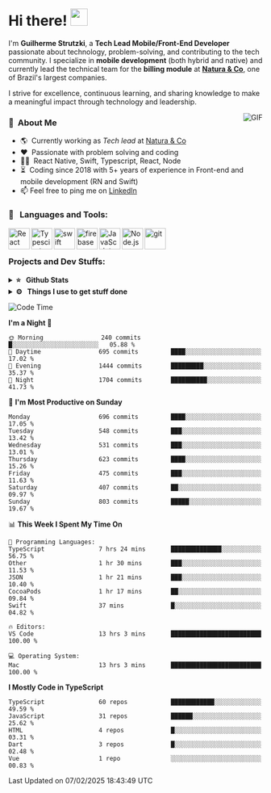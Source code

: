# Hi there! <img src="https://github.com/TheDudeThatCode/TheDudeThatCode/blob/master/Assets/Hi.gif" width="34px" height="34px">

I'm **Guilherme Strutzki**, a **Tech Lead Mobile/Front-End Developer** passionate about technology, problem-solving, and contributing to the tech community. I specialize in **mobile development** (both hybrid and native) and currently lead the technical team for the **billing module** at **[Natura & Co](https://www.naturaeco.com/pt-br/)**, one of Brazil's largest companies. 

I strive for excellence, continuous learning, and sharing knowledge to make a meaningful impact through technology and leadership.

<img align="right" alt="GIF" src="https://spotify-github-profile.vercel.app/api/view?uid=22gkdonhf4okms5x5dsdjx7sy&cover_image=true&theme=default&bar_color=09ff00&bar_color_cover=false"/>

### :space_invader: &nbsp;About Me
- :earth_americas:&nbsp; Currently working as _Tech lead_ at [Natura & Co](https://www.naturaeco.com/pt-br/)
- :heart: &nbsp;Passionate with problem solving and coding
- :technologist: &nbsp;React Native, Swift, Typescript, React, Node
- :hourglass_flowing_sand: &nbsp;Coding since 2018 with 5+ years of experience in Front-end and mobile development (RN and Swift)
- 📫  Feel free to ping me on [LinkedIn](https://www.linkedin.com/in/guilherme-strutzki/?locale=en_US)

### 🔨 &nbsp; Languages and Tools:
<a href="https://reactjs.org/" target="_blank"> <img align="left" alt="React" height ="42px" src="https://raw.githubusercontent.com/rahul-jha98/github_readme_icons/main/language_and_tools/square/react/react.svg"></a>
<a href="https://www.typescriptlang.org/" target="_blank"><img align="left" alt="Typescirpt" height ="42px" src="https://raw.githubusercontent.com/rahul-jha98/github_readme_icons/main/language_and_tools/square/typescript/typescript.svg"></a>
<a href="https://developer.apple.com/swift/" target="_blank"> <img align="left" src="https://raw.githubusercontent.com/rahul-jha98/github_readme_icons/main/language_and_tools/square/swift/swift.svg" alt="swift" height="42px"/> </a> 
<a href="https://firebase.google.com/" target="_blank"> <img align="left" src="https://raw.githubusercontent.com/rahul-jha98/github_readme_icons/main/language_and_tools/square/firebase/firebase.svg" alt="firebase" height ="42px"/> </a>
<a href="https://developer.mozilla.org/en-US/docs/Web/JavaScript" target="_blank"> <img align="left" alt="JavaScript" height ="42px"  src="https://raw.githubusercontent.com/rahul-jha98/github_readme_icons/main/language_and_tools/square/javascript/javascript.svg"> </a>
<a href="https://nodejs.org" target="_blank"><img align="left" alt="Node.js" height ="42px" src="https://raw.githubusercontent.com/rahul-jha98/github_readme_icons/main/language_and_tools/square/node/node.svg"></a>
<a href="https://git-scm.com/" target="_blank"> <img src="https://raw.githubusercontent.com/rahul-jha98/github_readme_icons/main/language_and_tools/square/git-scm/git-scm.svg" align="left" alt="git" height='42px'/> </a> </br></br>


### Projects and Dev Stuffs:

<details>	
  <summary><b>⭐ &nbsp; Github Stats</b></summary>
  <br />
  <img src="https://github-readme-stats.vercel.app/api?username=guistrutzki&show_icons=true&theme=tokyonight"/>
</details>
 
<details>	
  <br />
  <summary><b>⚙️ &nbsp; Things I use to get stuff done</b></summary>
  	<ul>
  	    <li><b>OS:</b> macOS Big Sur 11.2</li>
	    <li><b>Laptop: </b> MacBook Pro (i7, Mid 2014)</li>
  	    <li><b>Browser: </b> Chrome</li>
	    <li><b>Terminal: </b> ZSH: Oh My Zsh</li>
	    <li><b>Code Editor:</b> VScode, XCode and Android Studio</li>
	    <li><b>To Stay Updated:</b> Twitter, Youtube and Instagram.</li>
	</ul>	
</details>

<!--START_SECTION:waka-->
![Code Time](http://img.shields.io/badge/Code%20Time-1%2C771%20hrs%2021%20mins-blue)

**I'm a Night 🦉** 

```text
🌞 Morning                240 commits         █░░░░░░░░░░░░░░░░░░░░░░░░   05.88 % 
🌆 Daytime                695 commits         ████░░░░░░░░░░░░░░░░░░░░░   17.02 % 
🌃 Evening                1444 commits        █████████░░░░░░░░░░░░░░░░   35.37 % 
🌙 Night                  1704 commits        ██████████░░░░░░░░░░░░░░░   41.73 % 
```
📅 **I'm Most Productive on Sunday** 

```text
Monday                   696 commits         ████░░░░░░░░░░░░░░░░░░░░░   17.05 % 
Tuesday                  548 commits         ███░░░░░░░░░░░░░░░░░░░░░░   13.42 % 
Wednesday                531 commits         ███░░░░░░░░░░░░░░░░░░░░░░   13.01 % 
Thursday                 623 commits         ████░░░░░░░░░░░░░░░░░░░░░   15.26 % 
Friday                   475 commits         ███░░░░░░░░░░░░░░░░░░░░░░   11.63 % 
Saturday                 407 commits         ██░░░░░░░░░░░░░░░░░░░░░░░   09.97 % 
Sunday                   803 commits         █████░░░░░░░░░░░░░░░░░░░░   19.67 % 
```


📊 **This Week I Spent My Time On** 

```text
💬 Programming Languages: 
TypeScript               7 hrs 24 mins       ██████████████░░░░░░░░░░░   56.75 % 
Other                    1 hr 30 mins        ███░░░░░░░░░░░░░░░░░░░░░░   11.53 % 
JSON                     1 hr 21 mins        ███░░░░░░░░░░░░░░░░░░░░░░   10.40 % 
CocoaPods                1 hr 17 mins        ██░░░░░░░░░░░░░░░░░░░░░░░   09.84 % 
Swift                    37 mins             █░░░░░░░░░░░░░░░░░░░░░░░░   04.82 % 

🔥 Editors: 
VS Code                  13 hrs 3 mins       █████████████████████████   100.00 % 

💻 Operating System: 
Mac                      13 hrs 3 mins       █████████████████████████   100.00 % 
```

**I Mostly Code in TypeScript** 

```text
TypeScript               60 repos            ████████████░░░░░░░░░░░░░   49.59 % 
JavaScript               31 repos            ██████░░░░░░░░░░░░░░░░░░░   25.62 % 
HTML                     4 repos             █░░░░░░░░░░░░░░░░░░░░░░░░   03.31 % 
Dart                     3 repos             █░░░░░░░░░░░░░░░░░░░░░░░░   02.48 % 
Vue                      1 repo              ░░░░░░░░░░░░░░░░░░░░░░░░░   00.83 % 
```




 Last Updated on 07/02/2025 18:43:49 UTC
<!--END_SECTION:waka-->
